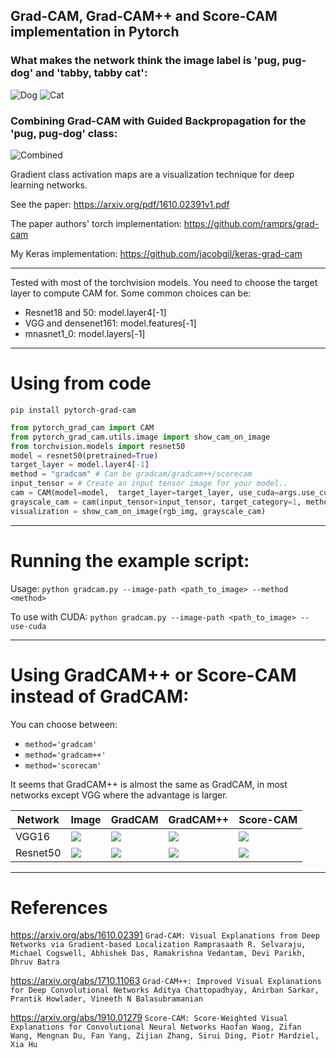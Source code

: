 ## Grad-CAM, Grad-CAM++ and Score-CAM implementation in Pytorch ##

### What makes the network think the image label is 'pug, pug-dog' and 'tabby, tabby cat':
![Dog](https://github.com/jacobgil/pytorch-grad-cam/blob/master/examples/dog.jpg?raw=true) ![Cat](https://github.com/jacobgil/pytorch-grad-cam/blob/master/examples/cat.jpg?raw=true)

### Combining Grad-CAM with Guided Backpropagation for the 'pug, pug-dog' class:
![Combined](https://github.com/jacobgil/pytorch-grad-cam/blob/master/examples/cam_gb_dog.jpg?raw=true)

Gradient class activation maps are a visualization technique for deep learning networks.

See the paper: https://arxiv.org/pdf/1610.02391v1.pdf

The paper authors' torch implementation: https://github.com/ramprs/grad-cam

My Keras implementation: https://github.com/jacobgil/keras-grad-cam


----------

Tested with most of the torchvision models.
You need to choose the target layer to compute CAM for.
Some common choices can be:
- Resnet18 and 50: model.layer4[-1]
- VGG and densenet161: model.features[-1]
- mnasnet1_0: model.layers[-1]

----------

# Using from code

`pip install pytorch-grad-cam`

```python
from pytorch_grad_cam import CAM
from pytorch_grad_cam.utils.image import show_cam_on_image
from torchvision.models import resnet50
model = resnet50(pretrained=True)
target_layer = model.layer4[-1]
method = "gradcam" # Can be gradcam/gradcam++/scorecam
input_tensor = # Create an input tensor image for your model..
cam = CAM(model=model,  target_layer=target_layer, use_cuda=args.use_cuda)
grayscale_cam = cam(input_tensor=input_tensor, target_category=1, method=method)
visualization = show_cam_on_image(rgb_img, grayscale_cam)
```

----------

# Running the example script:

Usage: `python gradcam.py --image-path <path_to_image> --method <method>`

To use with CUDA:
`python gradcam.py --image-path <path_to_image> --use-cuda`

----------

# Using GradCAM++ or Score-CAM instead of GradCAM:

You can choose between:
- `method='gradcam'`
- `method='gradcam++'`
- `method='scorecam'`


It seems that GradCAM++ is almost the same as GradCAM, in
most networks except VGG where the advantage is larger.

| Network  | Image | GradCAM  |  GradCAM++ |  Score-CAM | 
| ---------|-------|----------|------------|------------|
| VGG16    | ![](examples/dogs.png) | ![](examples/dogs_gradcam_vgg16.jpg)     |  ![](examples/dogs_gradcam++_vgg16.jpg)   |![](examples/dogs_scorecam_vgg16.jpg)   |
| Resnet50 | ![](examples/dogs.png) | ![](examples/dogs_gradcam_resnet50.jpg)  |  ![](examples/dogs_gradcam++_resnet50.jpg)|  ![](examples/dogs_scorecam_resnet50.jpg)   |


----------

# References

https://arxiv.org/abs/1610.02391
`Grad-CAM: Visual Explanations from Deep Networks via Gradient-based Localization
Ramprasaath R. Selvaraju, Michael Cogswell, Abhishek Das, Ramakrishna Vedantam, Devi Parikh, Dhruv Batra`

https://arxiv.org/abs/1710.11063
`Grad-CAM++: Improved Visual Explanations for Deep Convolutional Networks
Aditya Chattopadhyay, Anirban Sarkar, Prantik Howlader, Vineeth N Balasubramanian`

https://arxiv.org/abs/1910.01279
`Score-CAM: Score-Weighted Visual Explanations for Convolutional Neural Networks
Haofan Wang, Zifan Wang, Mengnan Du, Fan Yang, Zijian Zhang, Sirui Ding, Piotr Mardziel, Xia Hu`